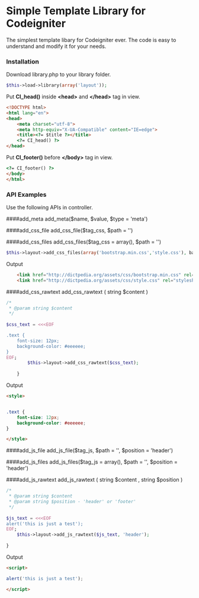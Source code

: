 
# Simple Template Library for Codeigniter

The simplest template libary for Codeigniter ever. The code is easy to understand and modify it for your needs.

### Installation

Download library.php to your library folder.

```php
$this->load->library(array('layout'));
```
Put **CI_head()** inside **&lt;head&gt;** and **&lt;/head&gt;** tag in view.
```html
<!DOCTYPE html>
<html lang="en">
<head>
	<meta charset="utf-8">
	<meta http-equiv="X-UA-Compatible" content="IE=edge">
	<title><?= $title ?></title>
	<?= CI_head() ?>
</head>
```

Put **CI_footer()** before **&lt;/body&gt;** tag in view.
```html
<?= CI_footer() ?>
</body>
</html>
```

### API Examples
Use the following APIs in controller.


####add_meta
add_meta($name, $value, $type = 'meta')

####add_css_file
add_css_file($tag_css, $path = '')

####add_css_files
add_css_files($tag_css = array(), $path = '')

```php
$this->layout->add_css_files(array('bootstrap.min.css','style.css'), base_url().'assets/css/');
```
Output
```html
    <link href="http://dictpedia.org/assets/css/bootstrap.min.css" rel="stylesheet" />
    <link href="http://dictpedia.org/assets/css/style.css" rel="stylesheet" />
```

####add_css_rawtext
add_css_rawtext ( string $content )
```php
/*
 * @param string $content
 */
 
$css_text = <<<EOF

.text {
	font-size: 12px;
	background-color: #eeeeee;
}
EOF;
		$this->layout->add_css_rawtext($css_text);
		
	}
```
Output
```html
<style>


.text {
	font-size: 12px;
	background-color: #eeeeee;
}

</style>
```

####add_js_file
add_js_file($tag_js, $path = '', $position = 'header')

####add_js_files
add_js_files($tag_js = array(), $path = '', $position = 'header')

####add_js_rawtext
add_js_rawtext ( string $content , string $position )

```php
/*
 * @param string $content
 * @param string $position - 'header' or 'footer'
 */
 
$js_text = <<<EOF
alert('this is just a test');
EOF;
	$this->layout->add_js_rawtext($js_text, 'header');
		
}
```

Output
```html
<script>

alert('this is just a test');

</script>
```
